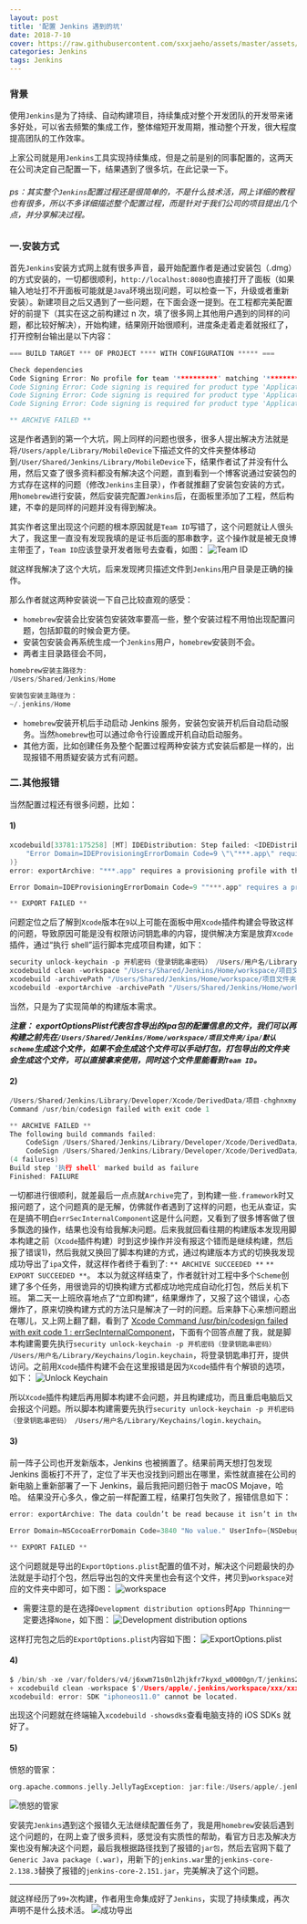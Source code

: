 ```yaml
---
layout: post
title: '配置 Jenkins 遇到的坑'
date: 2018-7-10
cover: https://raw.githubusercontent.com/sxxjaeho/assets/master/assets/images/imagesjenkins.jpg
categories: Jenkins
tags: Jenkins
---
```


### 背景
使用`Jenkins`是为了持续、自动构建项目，持续集成对整个开发团队的开发带来诸多好处，可以省去频繁的集成工作，整体缩短开发周期，推动整个开发，很大程度提高团队的工作效率。

上家公司就是用`Jenkins`工具实现持续集成，但是之前是别的同事配置的，这两天在公司决定自己配置一下，结果遇到了很多坑，在此记录一下。

###### ps：其实整个`Jenkins`配置过程还是很简单的，不是什么技术活，网上详细的教程也有很多，所以不多详细描述整个配置过程，而是针对于我们公司的项目提出几个点，并分享解决过程。

### 一.安装方式
首先`Jenkins`安装方式网上就有很多声音，最开始配置作者是通过安装包（.dmg）的方式安装的，一切都很顺利，`http://localhost:8080`也直接打开了面板（如果输入地址打不开面板可能就是`Java`环境出现问题，可以检查一下，升级或者重新安装）。新建项目之后又遇到了一些问题，在下面会逐一提到。在工程都完美配置好的前提下（其实在这之前构建过 n 次，填了很多网上其他用户遇到的同样的问题，都比较好解决），开始构建，结果刚开始很顺利，进度条走着走着就报红了，打开控制台输出是以下内容：

```c
=== BUILD TARGET *** OF PROJECT **** WITH CONFIGURATION ***** ===

Check dependencies
Code Signing Error: No profile for team '**********' matching '********' found:  Xcode couldn't find any provisioning profiles matching '**********/********'. Install the profile (by dragging and dropping it onto Xcode's dock item) or select a different one in the General tab of the target editor.
Code Signing Error: Code signing is required for product type 'Application' in SDK 'iOS 11.1'
Code Signing Error: Code signing is required for product type 'Application' in SDK 'iOS 11.1'
Code Signing Error: Code signing is required for product type 'Application' in SDK 'iOS 11.1'

** ARCHIVE FAILED **
```
这是作者遇到的第一个大坑，网上同样的问题也很多，很多人提出解决方法就是将`/Users/apple/Library/MobileDevice`下描述文件的文件夹整体移动到`/User/Shared/Jenkins/Library/MobileDevice`下，结果作者试了并没有什么用，然后又查了很多资料都没有解决这个问题，直到看到一个博客说通过安装包的方式存在这样的问题（修改`Jenkins`主目录），作者就推翻了安装包安装的方式，用`homebrew`进行安装，然后安装完配置`Jenkins`后，在面板里添加了工程，然后构建，不幸的是同样的问题并没有得到解决。

其实作者这里出现这个问题的根本原因就是`Team ID`写错了，这个问题就让人很头大了，我这里一直没有发现我填的是证书后面的那串数字，这个操作就是被无良博主带歪了，`Team ID`应该登录开发者账号去查看，如图：
![Team ID](https://raw.githubusercontent.com/sxxjaeho/assets/master/assets/images/images1712780-ae41da1cb3f4e010.png)

就这样我解决了这个大坑，后来发现拷贝描述文件到`Jenkins`用户目录是正确的操作。

那么作者就这两种安装说一下自己比较直观的感受：

* `homebrew`安装会比安装包安装效率要高一些，整个安装过程不用怕出现配置问题，包括卸载的时候会更方便。
* 安装包安装会再系统生成一个`Jenkins`用户，`homebrew`安装则不会。
* 两者主目录路径会不同，

```c
homebrew安装主路径为:
/Users/Shared/Jenkins/Home
```
```c
安装包安装主路径为：
~/.jenkins/Home
```
* `homebrew`安装开机后手动启动 Jenkins 服务，安装包安装开机后自动启动服务。当然`homebrew`也可以通过命令行设置成开机自动启动服务。
* 其他方面，比如创建任务及整个配置过程两种安装方式安装后都是一样的，出现报错不用质疑安装方式有问题。

### 二.其他报错
当然配置过程还有很多问题，比如：
#### 1)

```c
xcodebuild[33781:175258] [MT] IDEDistribution: Step failed: <IDEDistributionSigningAssetsStep: 0x7fd7dafe7ec0>: Error Domain=IDEDistributionSigningAssetStepErrorDomain Code=0 "Locating signing assets failed." UserInfo={NSLocalizedDescription=Locating signing assets failed., IDEDistributionSigningAssetStepUnderlyingErrors=(
    "Error Domain=IDEProvisioningErrorDomain Code=9 \"\"***.app\" requires a provisioning profile with the Push Notifications feature.\" UserInfo={NSLocalizedDescription=\"***.app\" requires a provisioning profile with the Push Notifications feature., NSLocalizedRecoverySuggestion=Add a profile to the \"provisioningProfiles\" dictionary in your Export Options property list.}"
)}
error: exportArchive: "***.app" requires a provisioning profile with the Push Notifications feature.

Error Domain=IDEProvisioningErrorDomain Code=9 ""***.app" requires a provisioning profile with the Push Notifications feature." UserInfo={NSLocalizedDescription="***.app" requires a provisioning profile with the Push Notifications feature., NSLocalizedRecoverySuggestion=Add a profile to the "provisioningProfiles" dictionary in your Export Options property list.}

** EXPORT FAILED **
```
问题定位之后了解到`Xcode`版本在`9`以上可能在面板中用`Xcode`插件构建会导致这样的问题，导致原因可能是没有权限访问钥匙串的内容，提供解决方案是放弃`Xcode`插件，通过“执行 shell”运行脚本完成项目构建，如下：

```c
security unlock-keychain -p 开机密码（登录钥匙串密码） /Users/用户名/Library/Keychains/login.keychain
xcodebuild clean -workspace "/Users/Shared/Jenkins/Home/workspace/项目文件夹/项目/项目.xcworkspace" -scheme "默认scheme" -configuration "默认configuration" -sdk iphoneos11.4
xcodebuild -archivePath "/Users/Shared/Jenkins/Home/workspace/项目文件夹/output/默认scheme/项目.xcarchive" -workspace "/Users/Shared/Jenkins/Home/workspace/项目文件夹/项目/项目.xcworkspace" -sdk iphoneos11.4 -scheme "默认scheme" -configuration "默认configuration" archive
xcodebuild -exportArchive -archivePath "/Users/Shared/Jenkins/Home/workspace/项目文件夹/output/默认scheme/项目.xcarchive" -exportPath "/Users/Shared/Jenkins/Home/workspace/项目文件夹/ipa/默认scheme" -exportOptionsPlist '/Users/Shared/Jenkins/Home/workspace/项目文件夹/ipa/默认scheme/ExportOptions.plist' -allowProvisioningUpdates
```
当然，只是为了实现简单的构建版本需求。

***注意：***
***exportOptionsPlist代表包含导出的ipa包的配置信息的文件，我们可以再构建之前先在`/Users/Shared/Jenkins/Home/workspace/项目文件夹/ipa/默认scheme`生成这个文件，如果不会生成这个文件可以手动打包，打包导出的文件夹会生成这个文件，可以直接拿来使用，同时这个文件里能看到`Team ID`。***


#### 2)

```c
/Users/Shared/Jenkins/Library/Developer/Xcode/DerivedData/项目-chghnxmyohlmkqalamhlgjkzcims/Build/Intermediates.noindex/ArchiveIntermediates/项目/InstallationBuildProductsLocation/Applications/项目.app/Frameworks/AliyunVideoSDKPro.framework: errSecInternalComponent
Command /usr/bin/codesign failed with exit code 1

** ARCHIVE FAILED **
The following build commands failed:
	CodeSign /Users/Shared/Jenkins/Library/Developer/Xcode/DerivedData/项目-chghnxmyohlmkqalamhlgjkzcims/Build/Intermediates.noindex/ArchiveIntermediates/项目/InstallationBuildProductsLocation/Applications/项目.app/Frameworks/AliThirdparty.framework
	CodeSign /Users/Shared/Jenkins/Library/Developer/Xcode/DerivedData/项目-chghnxmyohlmkqalamhlgjkzcims/Build/Intermediates.noindex/ArchiveIntermediates/项目/InstallationBuildProductsLocation/Applications/项目.app/Frameworks/AliyunPlayerSDK.framework
(4 failures)
Build step '执行 shell' marked build as failure
Finished: FAILURE
```
一切都进行很顺利，就差最后一点点就`Archive`完了，到构建一些`.framework`时又报问题了，这个问题真的是无解，仿佛就作者遇到了这样的问题，也无从查证，实在是搞不明白`errSecInternalComponent`这是什么问题，又看到了很多博客做了很多飘逸的操作，结果也没有给我解决问题。后来我就回看往期的构建版本发现用脚本构建之前（`Xcode`插件构建）时到这步操作并没有报这个错而是继续构建，然后报了错误1)，然后我就又换回了脚本构建的方式，通过构建版本方式的切换我发现成功导出了`ipa`文件，就这样作者终于看到了:
`** ARCHIVE SUCCEEDED **` `** EXPORT SUCCEEDED **`。
本以为就这样结束了，作者就针对工程中多个`Scheme`创建了多个任务，用很诡异的切换构建方式都成功地完成自动化打包，然后关机下班。
第二天一上班欣喜地点了“立即构建”，结果爆炸了，又报了这个错误，心态爆炸了，原来切换构建方式的方法只是解决了一时的问题。后来静下心来想问题出在哪儿，又上网上翻了翻，看到了
[Xcode Command /usr/bin/codesign failed with exit code 1 : errSecInternalComponent](http://www.socialhook.me/sh/programming/questions/24023639/xcode+command+usrbincodesign+failed+with+exit+code+1++errsecinternalcomponent)，下面有个回答点醒了我，就是脚本构建需要先执行`security unlock-keychain -p 开机密码（登录钥匙串密码） /Users/用户名/Library/Keychains/login.keychain`，将登录钥匙串打开，提供访问。之前用`Xcode`插件构建不会在这里报错是因为`Xcode`插件有个解锁的选项，如下：
![Unlock Keychain](https://raw.githubusercontent.com/sxxjaeho/assets/master/assets/images/images1712780-d039bb055e873dec.png)

所以`Xcode`插件构建后再用脚本构建不会问题，并且构建成功，而且重启电脑后又会报这个问题。所以脚本构建需要先执行`security unlock-keychain -p 开机密码（登录钥匙串密码） /Users/用户名/Library/Keychains/login.keychain`。


#### 3)

前一阵子公司也开发新版本，Jenkins 也被搁置了。结果前两天想打包发现 Jenkins 面板打不开了，定位了半天也没找到问题出在哪里，索性就直接在公司的新电脑上重新部署了一下 Jenkins，最后我把问题归咎于 macOS Mojave，哈哈。
结果没开心多久，像之前一样配置工程，结果打包失败了，报错信息如下：

```c
error: exportArchive: The data couldn’t be read because it isn’t in the correct format.

Error Domain=NSCocoaErrorDomain Code=3840 "No value." UserInfo={NSDebugDescription=No value., NSFilePath=/var/folders/v4/j6xwm71s0nl2hjkfr7kyxd_w0000gn/T/ipatool-json-filepath-CcF4eM}

** EXPORT FAILED **
```
这个问题就是导出的`ExportOptions.plist`配置的值不对，解决这个问题最快的办法就是手动打个包，然后导出包的文件夹里也会有这个文件，拷贝到`workspace`对应的文件夹中即可，如下图：
![workspace](https://raw.githubusercontent.com/sxxjaeho/assets/master/assets/images/images1712780-643d15efcedeeb7f.png)

* 需要注意的是在选择`Development distribution options`时`App Thinning`一定要选择`None`，如下图：
![Development distribution options](https://raw.githubusercontent.com/sxxjaeho/assets/master/assets/images/images1712780-2c1cd71aac454cb3.jpg)

这样打完包之后的`ExportOptions.plist`内容如下图：
![ExportOptions.plist](https://raw.githubusercontent.com/sxxjaeho/assets/master/assets/images/images1712780-6b512b093632b0b3.jpg)


#### 4)

```c
$ /bin/sh -xe /var/folders/v4/j6xwm71s0nl2hjkfr7kyxd_w0000gn/T/jenkins2815406958203751547.sh
+ xcodebuild clean -workspace $'/Users/apple/.jenkins/workspace/xxx/xxx.xcworkspace' -scheme xxx -configuration xxx -sdk iphoneos11.0
xcodebuild: error: SDK "iphoneos11.0" cannot be located.
```
出现这个问题就在终端输入`xcodebuild -showsdks`查看电脑支持的 iOS SDKs 就好了。


#### 5)

愤怒的管家：

```c
org.apache.commons.jelly.JellyTagException: jar:file:/Users/apple/.jenkins/war/WEB-INF/lib/jenkins-core-2.151.jar!/hudson/model/UpdateCenter/CoreUpdateMonitor/message.jelly:53:20: <j:otherwise> can't parse argument number: changelog.url
```

![愤怒的管家](https://raw.githubusercontent.com/sxxjaeho/assets/master/assets/images/images1712780-6f3ddb383bf1b7d9.jpg)

安装完`Jenkins`遇到这个报错久无法继续配置任务了，我是用`homebrew`安装后遇到这个问题的，在网上查了很多资料，感觉没有实质性的帮助，看官方日志及解决方案也没有解决这个问题，最后我根据路径找到了报错的`jar包`，然后去官网下载了`Generic Java package (.war)`，用新下的`jenkins.war`里的`jenkins-core-2.138.3`替换了报错的`jenkins-core-2.151.jar`，完美解决了这个问题。

---

就这样经历了`99+`次构建，作者用生命集成好了`Jenkins`，实现了持续集成，再次声明不是什么技术活。
![成功导出](https://raw.githubusercontent.com/sxxjaeho/assets/master/assets/images/images1712780-3ef1e9422336214c.png)

